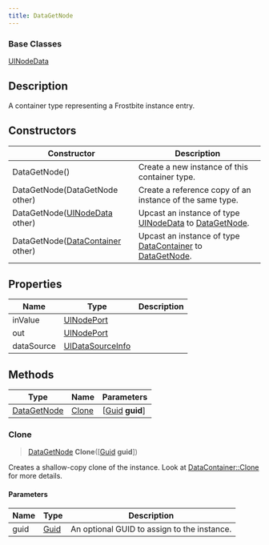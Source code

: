 ```yaml
---
title: DataGetNode
---
```

### Base Classes

[UINodeData](UINodeData)

## Description

A container type representing a Frostbite instance entry.

## Constructors

| Constructor                                                            | Description                                                                                                   |
| ---------------------------------------------------------------------- | ------------------------------------------------------------------------------------------------------------- |
| DataGetNode()                                                          | Create a new instance of this container type.                                                                 |
| DataGetNode(DataGetNode other)                                         | Create a reference copy of an instance of the same type.                                                      |
| DataGetNode([UINodeData](UINodeData) other)                            | Upcast an instance of type [UINodeData](UINodeData) to [DataGetNode](DataGetNode).                            |
| DataGetNode([DataContainer](/vext/ref/shared/class/datacontainer) other) | Upcast an instance of type [DataContainer](/vext/ref/shared/class/datacontainer) to [DataGetNode](DataGetNode). |

## Properties

| Name       | Type                                 | Description |
| ---------- | ------------------------------------ | ----------- |
| inValue    | [UINodePort](UINodePort)             |             |
| out        | [UINodePort](UINodePort)             |             |
| dataSource | [UIDataSourceInfo](UIDataSourceInfo) |             |

## Methods

| Type                       | Name            | Parameters                                     |
| -------------------------- | --------------- | ---------------------------------------------- |
| [DataGetNode](DataGetNode) | [Clone](#clone) | \[[Guid](/vext/ref/shared/class/guid) **guid**\] |

### Clone

> [DataGetNode](DataGetNode) **Clone**(\[[Guid](/vext/ref/shared/class/guid) **guid**\])

Creates a shallow-copy clone of the instance. Look at [DataContainer::Clone](/vext/ref/shared/class/datacontainer#clone) for more details.

#### Parameters

| Name | Type         | Description                                 |
| ---- | ------------ | ------------------------------------------- |
| guid | [Guid](Guid) | An optional GUID to assign to the instance. |
